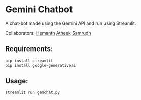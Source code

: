 # Gemini Chatbot
A chat-bot made using the Gemini API and run using Streamlit.


Collaborators:
[Hemanth](https://github.com/arjuuuuunnnnn)
[Atheek](https://github.com/atheek2003)
[Samrudh](https://github.com/bcsamrudh)

## Requirements:
```bash
pip install streamlit
pip install google-generativeai
```

## Usage:
```bash
streamlit run gemchat.py
```

